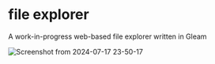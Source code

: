 # file explorer

A work-in-progress web-based file explorer written in Gleam 

![Screenshot from 2024-07-17 23-50-17](https://github.com/user-attachments/assets/d8100214-df30-4705-9aa3-7762f36e56ca)
